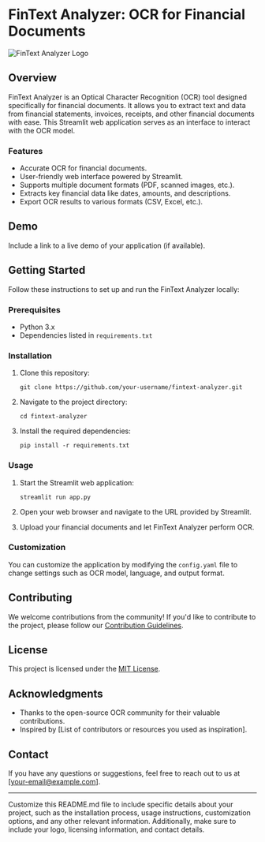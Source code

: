 # FinText Analyzer: OCR for Financial Documents

![FinText Analyzer Logo](link_to_your_logo_image.png)

## Overview

FinText Analyzer is an Optical Character Recognition (OCR) tool designed specifically for financial documents. It allows you to extract text and data from financial statements, invoices, receipts, and other financial documents with ease. This Streamlit web application serves as an interface to interact with the OCR model.

### Features

- Accurate OCR for financial documents.
- User-friendly web interface powered by Streamlit.
- Supports multiple document formats (PDF, scanned images, etc.).
- Extracts key financial data like dates, amounts, and descriptions.
- Export OCR results to various formats (CSV, Excel, etc.).

## Demo

Include a link to a live demo of your application (if available).

## Getting Started

Follow these instructions to set up and run the FinText Analyzer locally:

### Prerequisites

- Python 3.x
- Dependencies listed in `requirements.txt`

### Installation

1. Clone this repository:

   ```shell
   git clone https://github.com/your-username/fintext-analyzer.git
   ```

2. Navigate to the project directory:

   ```shell
   cd fintext-analyzer
   ```

3. Install the required dependencies:

   ```shell
   pip install -r requirements.txt
   ```

### Usage

1. Start the Streamlit web application:

   ```shell
   streamlit run app.py
   ```

2. Open your web browser and navigate to the URL provided by Streamlit.

3. Upload your financial documents and let FinText Analyzer perform OCR.

### Customization

You can customize the application by modifying the `config.yaml` file to change settings such as OCR model, language, and output format.

## Contributing

We welcome contributions from the community! If you'd like to contribute to the project, please follow our [Contribution Guidelines](CONTRIBUTING.md).

## License

This project is licensed under the [MIT License](LICENSE.md).

## Acknowledgments

- Thanks to the open-source OCR community for their valuable contributions.
- Inspired by [List of contributors or resources you used as inspiration].

## Contact

If you have any questions or suggestions, feel free to reach out to us at [your-email@example.com].

---

Customize this README.md file to include specific details about your project, such as the installation process, usage instructions, customization options, and any other relevant information. Additionally, make sure to include your logo, licensing information, and contact details.